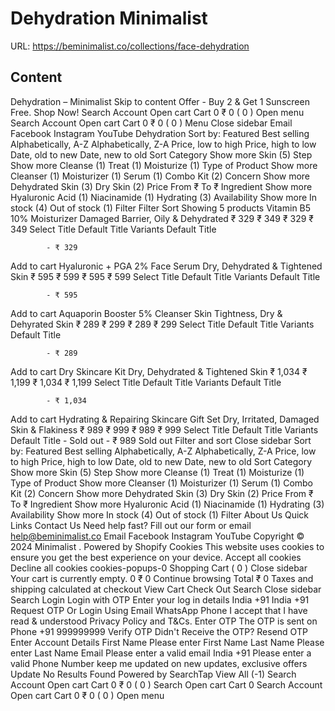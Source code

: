 # Dehydration  Minimalist

URL: https://beminimalist.co/collections/face-dehydration

## Content

Dehydration – Minimalist
Skip to content
Offer - Buy 2 & Get 1 Sunscreen Free. Shop Now!
Search
Account
Open cart
Cart
0
₹ 0
(
0
)
Open menu
Search
Account
Open cart
Cart
0
₹ 0
(
0
)
Menu
Close sidebar
Email
Facebook
Instagram
YouTube
Dehydration
Sort by:
Featured
Best selling
Alphabetically, A-Z
Alphabetically, Z-A
Price, low to high
Price, high to low
Date, old to new
Date, new to old
Sort
Category
Show more
Skin (5)
Step
Show more
Cleanse (1)
Treat (1)
Moisturize (1)
Type of Product
Show more
Cleanser (1)
Moisturizer (1)
Serum (1)
Combo Kit (2)
Concern
Show more
Dehydrated Skin (3)
Dry Skin (2)
Price
From
₹
To
₹
Ingredient
Show more
Hyaluronic Acid (1)
Niacinamide (1)
Hydrating (3)
Availability
Show more
In stock (4)
Out of stock (1)
Filter
Filter
Sort
Showing 5 products
Vitamin B5 10% Moisturizer
Damaged Barrier, Oily & Dehydrated
₹ 329
₹ 349
₹ 329
₹ 349
Select Title
Default Title
Variants
Default Title
            
            - ₹ 329
Add to cart
Hyaluronic + PGA 2% Face Serum
Dry, Dehydrated & Tightened Skin
₹ 595
₹ 599
₹ 595
₹ 599
Select Title
Default Title
Variants
Default Title
            
            - ₹ 595
Add to cart
Aquaporin Booster 5% Cleanser
Skin Tightness, Dry & Dehyrated Skin
₹ 289
₹ 299
₹ 289
₹ 299
Select Title
Default Title
Variants
Default Title
            
            - ₹ 289
Add to cart
Dry Skincare Kit
Dry, Dehydrated & Tightened Skin
₹ 1,034
₹ 1,199
₹ 1,034
₹ 1,199
Select Title
Default Title
Variants
Default Title
            
            - ₹ 1,034
Add to cart
Hydrating & Repairing Skincare Gift Set
Dry, Irritated, Damaged Skin & Flakiness
₹ 989
₹ 999
₹ 989
₹ 999
Select Title
Default Title
Variants
Default Title
             - Sold out
            - ₹ 989
Sold out
Filter and sort
Close sidebar
Sort by:
Featured
Best selling
Alphabetically, A-Z
Alphabetically, Z-A
Price, low to high
Price, high to low
Date, old to new
Date, new to old
Sort
Category
Show more
Skin (5)
Step
Show more
Cleanse (1)
Treat (1)
Moisturize (1)
Type of Product
Show more
Cleanser (1)
Moisturizer (1)
Serum (1)
Combo Kit (2)
Concern
Show more
Dehydrated Skin (3)
Dry Skin (2)
Price
From
₹
To
₹
Ingredient
Show more
Hyaluronic Acid (1)
Niacinamide (1)
Hydrating (3)
Availability
Show more
In stock (4)
Out of stock (1)
Filter
About Us
Quick Links
Contact Us
Need help fast? Fill out
our form
or email help@beminimalist.co
Email
Facebook
Instagram
YouTube
Copyright © 2024
Minimalist
.
Powered by Shopify
Cookies
This website uses cookies to ensure you get the best experience on your device.
Accept all cookies
Decline all cookies
cookies-popups-0
Shopping Cart
            (
0
)
Close sidebar
Your cart is currently empty.
0
₹ 0
Continue browsing
Total
₹ 0
Taxes and shipping calculated at checkout
View Cart
Check Out
Search
Close sidebar
Search
Login
Login with OTP
Enter your log in details
India
+91
India
+91
Request OTP
Or Login Using
Email
WhatsApp
Phone
I accept that I have read & understood
Privacy Policy
and T&Cs.
Enter OTP
The OTP is sent on
Phone
+91 999999999
Verify OTP
Didn't Receive the OTP?
Resend OTP
Enter Account Details
First Name
Please enter First Name
Last Name
Please enter Last Name
Email
Please enter a valid email
India
+91
Please enter a valid Phone Number
keep me updated on new updates, exclusive offers
Update
No Results Found
Powered by SearchTap
View All (-1)
Search
Account
Open cart
Cart
0
₹ 0
(
0
)
Search
Open cart
Cart
0
Search
Account
Open cart
Cart
0
₹ 0
(
0
)
Open menu